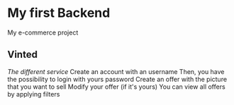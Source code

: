 # My first Backend
My e-commerce project
## Vinted
*The different service*
  Create an account with an username
  Then, you have the possibility to login with yours password
  Create an offer with the picture that you want to sell 
  Modify your offer (if it's yours)
  You can view all offers by applying filters
  
  
 
 
